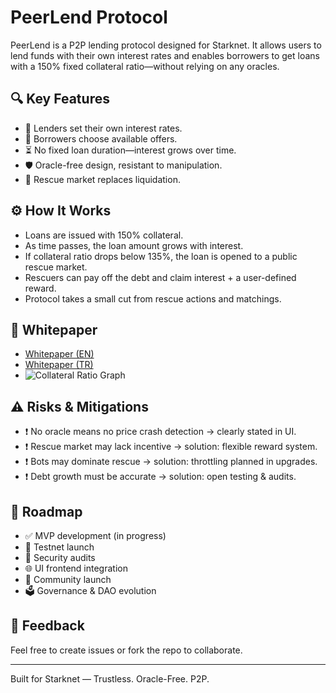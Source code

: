 # PeerLend Protocol

PeerLend is a P2P lending protocol designed for Starknet. It allows users to lend funds with their own interest rates and enables borrowers to get loans with a 150% fixed collateral ratio—without relying on any oracles.

## 🔍 Key Features

- 🏦 Lenders set their own interest rates.
- 🧾 Borrowers choose available offers.
- ⏳ No fixed loan duration—interest grows over time.
- 🛡️ Oracle-free design, resistant to manipulation.
- 🚨 Rescue market replaces liquidation.

## ⚙️ How It Works

- Loans are issued with 150% collateral.
- As time passes, the loan amount grows with interest.
- If collateral ratio drops below 135%, the loan is opened to a public rescue market.
- Rescuers can pay off the debt and claim interest + a user-defined reward.
- Protocol takes a small cut from rescue actions and matchings.

## 📄 Whitepaper

- [Whitepaper (EN)](whitepaper/PeerLend_Whitepaper_EN.docx)
- [Whitepaper (TR)](whitepaper/PeerLend_Whitepaper_TR.docx)
- ![Collateral Ratio Graph](whitepaper/PeerLend_Teminat_Oranı_Grafiği.png)

## ⚠️ Risks & Mitigations

- ❗ No oracle means no price crash detection → clearly stated in UI.
- ❗ Rescue market may lack incentive → solution: flexible reward system.
- ❗ Bots may dominate rescue → solution: throttling planned in upgrades.
- ❗ Debt growth must be accurate → solution: open testing & audits.

## 👷 Roadmap

- ✅ MVP development (in progress)
- 🧪 Testnet launch
- 🔐 Security audits
- 🌐 UI frontend integration
- 📣 Community launch
- 🗳 Governance & DAO evolution

## 💬 Feedback

Feel free to create issues or fork the repo to collaborate.

---

Built for Starknet — Trustless. Oracle-Free. P2P.
